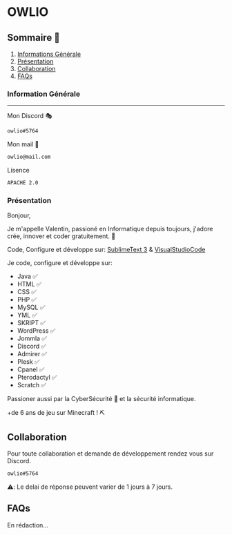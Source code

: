 # OWLIO

## Sommaire 🤗
1. [Informations Générale](#Information-Générale)
2. [Présentation](#Présentation)
3. [Collaboration](#Collaboration)
3. [FAQs](#faqs)


### Information Générale
***

Mon Discord 🎭

```bash
owlio#5764
```

Mon mail 📩

```bash
owlio@mail.com
```

Lisence

```bash
APACHE 2.0
```

### Présentation

Bonjour,

Je m'appelle Valentin, passioné en Informatique depuis toujours, j'adore crée, innover et coder gratuitement. 🐊

Code, Configure et développe sur: [SublimeText 3](https://www.sublimetext.com/) & [VisualStudioCode](https://code.visualstudio.com/)

Je code, configure et développe sur:

+ Java ✅ 
+ HTML ✅ 
+ CSS ✅ 
+ PHP ✅ 
+ MySQL ✅ 
+ YML ✅ 
+ SKRIPT ✅ 
+ WordPress ✅ 
+ Jommla ✅ 
+ Discord ✅ 
+ Admirer ✅ 
+ Plesk ✅ 
+ Cpanel ✅ 
+ Pterodactyl ✅ 
+ Scratch ✅
  
Passioner aussi par la CyberSécurité 🔐 et la sécurité informatique.

+de 6 ans de jeu sur Minecraft ! ⛏️




## Collaboration

Pour toute collaboration et demande de développement rendez vous sur Discord.


```bash
owlio#5764
```


⚠️: Le delai de réponse peuvent varier de 1 jours à 7 jours.

## FAQs

En rédaction...

